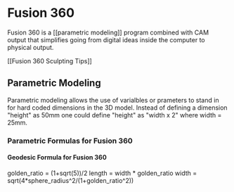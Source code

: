 # Fusion 360
Fusion 360 is a [[parametric modeling]] program combined with CAM output that simplifies going from digital ideas inside the computer to physical output.

[[Fusion 360 Sculpting Tips]]

## Parametric Modeling
Parametric modeling allows the use of varialbles or prameters to stand in for hard coded dimensions in the 3D model. Instead of defining a dimension "height" as 50mm one could define "height" as "width x 2" where width = 25mm.

### Parametric Formulas for Fusion 360
#### Geodesic Formula for Fusion 360 
golden_ratio = (1+sqrt(5))/2
length = width * golden_ratio
width = sqrt(4*sphere_radius^2/(1+golden_ratio^2))